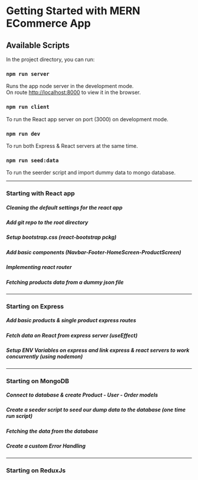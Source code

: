 # Getting Started with MERN ECommerce App

## Available Scripts

In the project directory, you can run:

### `npm run server`

Runs the app node server in the development mode.\
On route [http://localhost:8000](http://localhost:8000) to view it in the browser.

### `npm run client`

To run the React app server on port (3000) on development mode.

### `npm run dev`

To run both Express & React servers at the same time.

### `npm run seed:data`

To run the seerder script and import dummy data to mongo database.

---

### Starting with React app

##### Cleaning the default settings for the react app

##### Add git repo to the root directory

##### Setup bootstrap.css (react-bootstrap pckg)

##### Add basic components (Navbar-Footer-HomeScreen-ProductScreen)

##### Implementing react router

##### Fetching products data from a dummy json file

---

### Starting on Express

##### Add basic products & single product express routes

##### Fetch data on React from express server (useEffect)

##### Setup ENV Variables on express and link express & react servers to work concurrently (using nodemon)

---

### Starting on MongoDB

##### Connect to database & create Product - User - Order models

##### Create a seeder script to seed our dump data to the database (one time run script)

##### Fetching the data from the database

##### Create a custom Error Handling

---

### Starting on ReduxJs

#####
